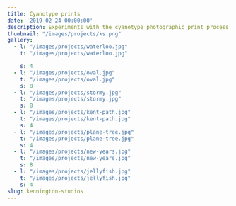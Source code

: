 ```yaml
---
title: Cyanotype prints 
date: '2019-02-24 00:00:00'
description: Experiments with the cyanotype photographic print process.
thumbnail: "/images/projects/ks.png"
gallery:
  - l: "/images/projects/waterloo.jpg"
    t: "/images/projects/waterloo.jpg"

    s: 4
  - l: "/images/projects/oval.jpg"
    t: "/images/projects/oval.jpg"
    s: 8
  - l: "/images/projects/stormy.jpg"
    t: "/images/projects/stormy.jpg"
    s: 8
  - l: "/images/projects/kent-path.jpg"
    t: "/images/projects/kent-path.jpg"
    s: 4
  - l: "/images/projects/plane-tree.jpg"
    t: "/images/projects/plane-tree.jpg"
    s: 4
  - l: "/images/projects/new-years.jpg"
    t: "/images/projects/new-years.jpg"
    s: 8
  - l: "/images/projects/jellyfish.jpg"
    t: "/images/projects/jellyfish.jpg"
    s: 4
slug: kennington-studios
---
```

